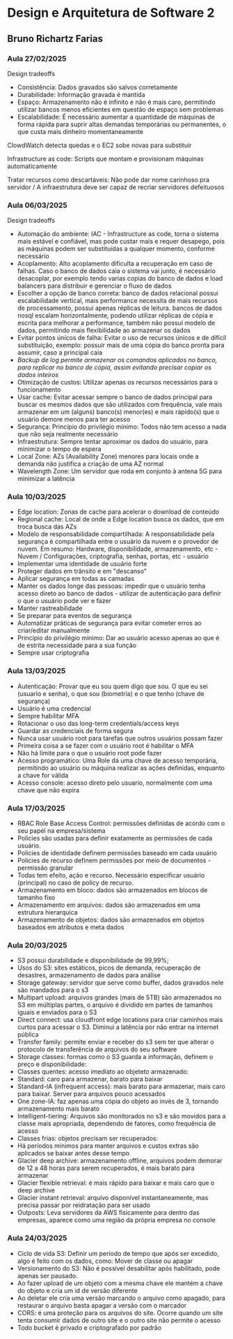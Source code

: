 # Design e Arquitetura de Software 2
## Bruno Richartz Farias

### Aula 27/02/2025
Design tradeoffs
- Consistência: Dados gravados são salvos corretamente
- Durabilidade: Informação gravada é mantida
- Espaço: Armazenamento não é infinito e não é mais caro, permitindo utilizar bancos menos eficientes em questão de espaço sem problemas
- Escalabilidade: É necessário aumentar a quantidade de máquinas de forma rápida para suprir altas demandas temporárias ou permanentes, o que custa mais dinheiro momentaneamente

ClowdWatch detecta quedas e o EC2 sobe novas para substituir

Infrastructure as code: Scripts que montam e provisionam máquinas automaticamente

Tratar recursos como descartáveis: Não pode dar nome carinhoso pra servidor / A infraestrutura deve ser capaz de recriar servidores defeituosos

### Aula 06/03/2025

Design tradeoffs
- Automação do ambiente: IAC - Infrastructure as code, torna o sistema mais estável e confiável, mas pode custar mais e requer desapego, pois as máquinas podem ser substituídas a qualquer momento, conforme necessário
- Acoplamento: Alto acoplamento dificulta a recuperação em caso de falhas. Caso o banco de dados caia o sistema vai junto, é necessário desacoplar, por exemplo tendo varias copias do banco de dados e load balancers para distribuir e gerenciar o fluxo de dados
- Escolher a opção de banco correta: banco de dados relacional possui escalabilidade vertical, mais performance necessita de mais recursos de processamento, possui apenas réplicas de leitura. bancos de dados nosql escalam horizontalmente, podendo utilizar réplicas de cópia e escrita para melhorar a performance, também não possui modelo de dados, permitindo mais flexibilidade ao armazenar os dados
- Evitar pontos únicos de falha: Evitar o uso de recursos únicos e de difícil substituição, exemplo: possuir mais de uma cópia do banco pronta para assumir, caso a principal caia
- *Backup de log permite armazenar os comandos aplicados no banco, para replicar no banco de cópia, assim evitando precisar copiar os dados inteiros*
- Otimização de custos: Utilizar apenas os recursos necessários para o funcionamento
- Usar cache: Evitar acessar sempre o banco de dados principal para buscar os mesmos dados que são utilizados com frequência, vale mais armazenar em um (alguns) banco(s) menor(es) e mais rápido(s) que o usuário demore menos para ter acesso
- Segurança: Princípio do privilégio mínimo: Todos não tem acesso a nada que não seja realmente necessário
- Infraestrutura: Sempre tentar aproximar os dados do usuário, para minimizar o tempo de espera
- Local Zone: AZs (Availability Zone) menores para locais onde a demanda não justifica a criação de uma AZ normal
- Wavelength Zone: Um servidor que roda em conjunto à antena 5G para minimizar a latência



### Aula 10/03/2025

- Edge location: Zonas de cache para acelerar o download de conteúdo
- Regional cache: Local de onde a Edge location busca os dados, que em troca busca das AZs
- Modelo de responsabilidade compartilhada: A responsabilidade pela segurança é compartilhada entre o usuário da nuvem e o provedor de nuvem. Em resumo: Hardware, disponibilidade, armazenamento, etc - Nuvem / Configurações, criptografia, senhas, portas, etc - usuário
- Implementar uma identidade de usuário forte
- Proteger dados em trânsito e em "descanso"
- Aplicar segurança em todas as camadas
- Manter os dados longe das pessoas: impedir que o usuário tenha acesso direto ao banco de dados - utilizar de autenticação para definir o que o usuário pode ver e fazer
- Manter rastreabilidade
- Se preparar para eventos de segurança
- Automatizar práticas de segurança para evitar cometer erros ao criar/editar manualmente
- Princípio do privilégio mínimo: Dar ao usuário acesso apenas ao que é de estrita necessidade para a sua função
- Sempre usar criptografia


### Aula 13/03/2025

- Autenticação: Provar que eu sou quem digo que sou. O que eu sei (usuario e senha), o que sou (biometria) e o que tenho (chave de segurança)
- Usuário é uma credencial
- Sempre habilitar MFA
- Rotacionar o uso das long-term credentials/access keys
- Guardar as credenciais de forma segura
- Nunca usar usuário root para tarefas que outros usuários possam fazer
- Primeira coisa a se fazer com o usuário root é habilitar o MFA
- Não há limite para o que o usuário root pode fazer
- Acesso programático: Uma Role dá uma chave de acesso temporária, permitindo ao usuário ou máquina realizar as ações definidas, enquanto a chave for válida
- Acesso console: acesso direto pelo usuario, normalmente com uma chave que não expira

### Aula 17/03/2025

- RBAC Role Base Access Control: permissões definidas de acordo com o seu papél na empresa/sistema
- Policies são usadas para definir exatamente as permissões de cada usuário.
- Policies de identidade definem permissões baseado em cada usuário
- Policies de recurso definem permissões por meio de documentos - permissão granular
- Todas tem efeito, ação e recurso. Necessário especificar usuário (principal) no caso de policy de recurso.
- Armazenamento em bloco: dados são armazenados em blocos de tamanho fixo
- Armazenamento em arquivos: dados são armazenados em uma estrutura hierarquica
- Armazenamento de objetos: dados são armazenados em objetos baseados em atributos e meta dados

### Aula 20/03/2025

- S3 possui durabilidade e disponibilidade de 99,99%;
- Usos do S3: sites estáticos, picos de demanda, recuperação de desastres, armazenamento de dados para análise
- Storage gateway: servidor que serve como buffer, dados gravados nele são mandados para o s3
- Multipart upload: arquivos grandes (mais de 5TB) são armazenados no S3 em múltiplas partes, o arquivo é dividido em partes de tamanhos iguais e enviados para o S3
- Direct connect: usa cloudfront edge locations para criar caminhos mais curtos para acessar o S3. Diminui a latência por não entrar na internet pública
- Transfer family: permite enviar e receber do s3 sem ter que alterar o protocolo de transferência de arquivos do seu software
- Storage classes: formas como o S3 guarda a informação, definem o preço e disponibilidade:
- Classes quentes: acesso imediato ao objeteto armazenado:
- Standard: caro para armazenar, barato para baixar
- Standard-IA (infrequent access): mais barato para armazenar, mais caro para baixar. Server para arquivos pouco acessados
- One zone-IA: faz apenas uma cópia do objeto ao invés de 3, tornando armazenamento mais barato
- Intelligent-tiering: Arquivos são monitorados no s3 e são movidos para a classe mais apropriada, dependendo de fatores, como frequência de acesso
- Classes frias: objetos precisam ser recuperados:
- Há períodos mínimos para manter arquivos e custos extras são aplicados se baixar antes desse tempo
- Glacier deep archive: armazenamento offline, arquivos podem demorar de 12 a 48 horas para serem recuperados, é mais barato para armazenar
- Glacier flexible retrieval: é mais rápido para baixar e mais caro que o deep archive
- Glacier instant retrieval: arquivo disponível instantaneamente, mas precisa passar por reidratação para ser usado
- Outposts: Leva servidores da AWS fisicamente para dentro das empresas, aparece como uma região da própria empresa no console

### Aula 24/03/2025

- Ciclo de vida S3: Definir um período de tempo que após ser excedido, algo é feito com os dados, como: Mover de classe ou apagar
- Versionamento do S3: Não é possível desabilitar após habilitado, pode apenas ser pausado.
- Ao fazer upload de um objeto com a mesma chave ele mantém a chave do objeto e cria um id de versão diferente
- Ao deletar ele cria uma versão marcando o arquivo como apagado, para restaurar o arquivo basta apagar a versão com o marcador
- CORS: é uma proteção para os arquivos do site. Ocorre quando um site tenta consumir dados de outro site e o outro site não permite o acesso
- Todo bucket é privado e criptografado por padrão
